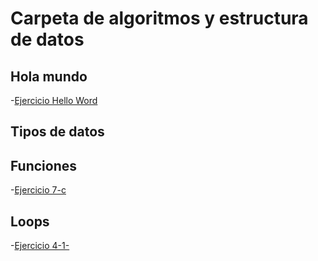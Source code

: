 # Carpeta de algoritmos y estructura de datos


## Hola mundo

-[Ejercicio Hello Word](/HW.c)

## Tipos de datos



## Funciones

-[Ejercicio 7-c](/vim7.c) 

## Loops

-[Ejercicio 4-1-](/4-1.c) 













